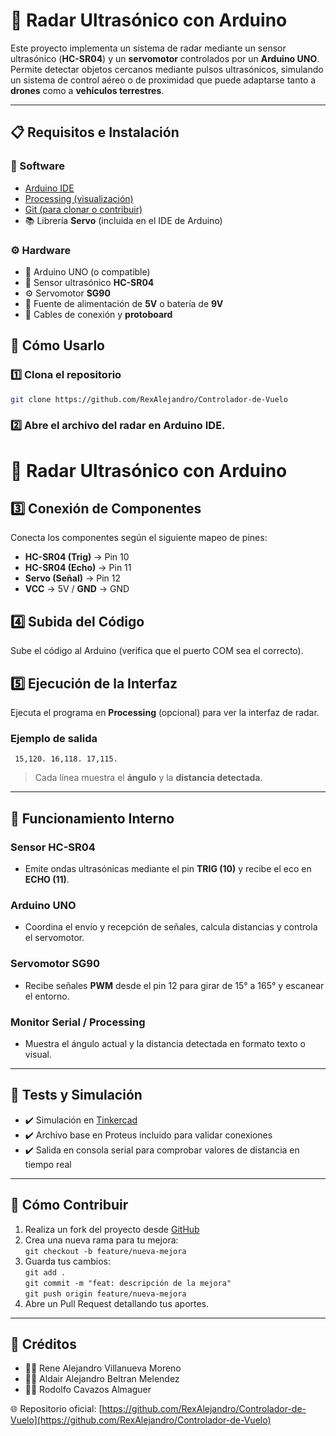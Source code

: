 # 📡 Radar Ultrasónico con Arduino

Este proyecto implementa un sistema de radar mediante un sensor ultrasónico (**HC-SR04**) y un **servomotor** controlados por un **Arduino UNO**.  
Permite detectar objetos cercanos mediante pulsos ultrasónicos, simulando un sistema de control aéreo o de proximidad que puede adaptarse tanto a **drones** como a **vehículos terrestres**.

---

## 📋 Requisitos e Instalación

### 🧠 Software
- [Arduino IDE](https://www.arduino.cc/en/software)
- [Processing (visualización)](https://processing.org/download)
- [Git (para clonar o contribuir)](https://git-scm.com/)
- 📚 Librería **Servo** (incluida en el IDE de Arduino)

### ⚙️ Hardware
- 🔌 Arduino UNO (o compatible)
- 📡 Sensor ultrasónico **HC-SR04**
- ⚙️ Servomotor **SG90**
- 🔋 Fuente de alimentación de **5V** o batería de **9V**
- 🧵 Cables de conexión y **protoboard**

## 🚀 Cómo Usarlo
### 1️⃣ Clona el repositorio
```bash
git clone https://github.com/RexAlejandro/Controlador-de-Vuelo
```
### 2️⃣ Abre el archivo del radar en Arduino IDE.

# 📡 Radar Ultrasónico con Arduino

## 3️⃣ Conexión de Componentes

Conecta los componentes según el siguiente mapeo de pines:

- **HC-SR04 (Trig)** → Pin 10  
- **HC-SR04 (Echo)** → Pin 11  
- **Servo (Señal)** → Pin 12  
- **VCC** → 5V / **GND** → GND  

## 4️⃣ Subida del Código

Sube el código al Arduino (verifica que el puerto COM sea el correcto).

## 5️⃣ Ejecución de la Interfaz

Ejecuta el programa en **Processing** (opcional) para ver la interfaz de radar.

### Ejemplo de salida
<code> 15,120. 16,118. 17,115. </code> 

> Cada línea muestra el **ángulo** y la **distancia detectada**.


---

## 🧠 Funcionamiento Interno

### Sensor HC-SR04
- Emite ondas ultrasónicas mediante el pin **TRIG (10)** y recibe el eco en **ECHO (11)**.

### Arduino UNO
- Coordina el envío y recepción de señales, calcula distancias y controla el servomotor.

### Servomotor SG90
- Recibe señales **PWM** desde el pin 12 para girar de 15° a 165° y escanear el entorno.

### Monitor Serial / Processing
- Muestra el ángulo actual y la distancia detectada en formato texto o visual.

---

## 🧪 Tests y Simulación

- ✔️ Simulación en [Tinkercad](https://www.tinkercad.com/things/2F2I2L3YdKA/editel?sharecode=eQQQH-Y1JWLQfHgqyFGXcCsHEWa90hwFSyQ8MCwwfc0)  
- ✔️ Archivo base en Proteus incluido para validar conexiones  
- ✔️ Salida en consola serial para comprobar valores de distancia en tiempo real  

---

## 🤝 Cómo Contribuir

1. Realiza un fork del proyecto desde [GitHub](https://github.com/RexAlejandro/Controlador-de-Vuelo)  
2. Crea una nueva rama para tu mejora:  
   <code>git checkout -b feature/nueva-mejora</code>  
3. Guarda tus cambios:  
   <code>git add .</code>  
   <code>git commit -m "feat: descripción de la mejora"</code>  
   <code>git push origin feature/nueva-mejora</code>  
4. Abre un Pull Request detallando tus aportes.

---

## 📜 Créditos

- 👨‍💻 Rene Alejandro Villanueva Moreno  
- 👨‍💻 Aldair Alejandro Beltran Melendez  
- 👨‍💻 Rodolfo Cavazos Almaguer  

🌐 Repositorio oficial: [https://github.com/RexAlejandro/Controlador-de-Vuelo](https://github.com/RexAlejandro/Controlador-de-Vuelo)


